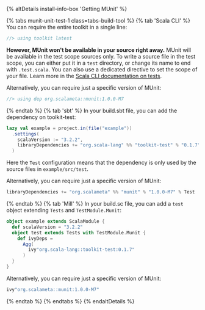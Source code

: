 {% altDetails install-info-box 'Getting MUnit' %}

{% tabs munit-unit-test-1 class=tabs-build-tool %}
{% tab 'Scala CLI' %}
You can require the entire toolkit in a single line:
```scala
//> using toolkit latest
```
**However, MUnit won't be available in your source right away.**
MUnit will be available in the test scope sources only.
To write a source file in the test scope, you can either put it in a `test` directory,
or change its name to end with `.test.scala`. You can also use a dedicated directive to set the scope of your file.
Learn more in the [Scala CLI documentation on tests](https://scala-cli.virtuslab.org/docs/commands/test/).

Alternatively, you can require just a specific version of MUnit:
```scala
//> using dep org.scalameta::munit:1.0.0-M7
```
{% endtab %}
{% tab 'sbt' %}
In your build.sbt file, you can add the dependency on toolkit-test:
```scala
lazy val example = project.in(file("example"))
  .settings(
    scalaVersion := "3.2.2",
    libraryDependencies += "org.scala-lang" %% "toolkit-test" % "0.1.7" % Test
  )
```
Here the `Test` configuration means that the dependency is only used by the source files in `example/src/test`.

Alternatively, you can require just a specific version of MUnit:
```scala
libraryDependencies += "org.scalameta" %% "munit" % "1.0.0-M7" % Test
```
{% endtab %}
{% tab 'Mill' %}
In your build.sc file, you can add a `test` object extending `Tests` and `TestModule.Munit`:
```scala
object example extends ScalaModule {
  def scalaVersion = "3.2.2"
  object test extends Tests with TestModule.Munit {
    def ivyDeps =
      Agg(
        ivy"org.scala-lang::toolkit-test:0.1.7"
      )
  }
}
```

Alternatively, you can require just a specific version of MUnit:
```scala
ivy"org.scalameta::munit:1.0.0-M7"
```
{% endtab %}
{% endtabs %}
{% endaltDetails %}

